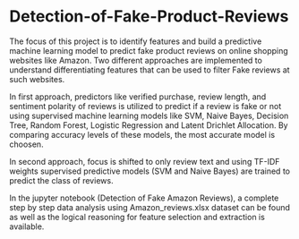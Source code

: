 # Detection-of-Fake-Product-Reviews

The focus of this project is to identify features and build a predictive machine learning model to predict fake product reviews on online shopping websites like Amazon. 
Two different approaches are implemented to understand differentiating features that can be used to filter Fake reviews at such websites.

In first approach, predictors like verified purchase, review length, and sentiment polarity of reviews is utilized to predict if a review is fake or not using supervised machine learning models like SVM, Naive Bayes, Decision Tree, Random Forest, Logistic Regression and Latent Drichlet Allocation. By comparing accuracy levels of these models, the most accurate model is choosen.

In second approach, focus is shifted to only review text and using TF-IDF weights supervised predictive models (SVM and Naive Bayes) are trained to predict the class of reviews.


In the jupyter notebook (Detection of Fake Amazon Reviews), a complete step by step data analysis using Amazon_reviews.xlsx dataset can be found as well as the logical reasoning for feature selection and extraction is available.

